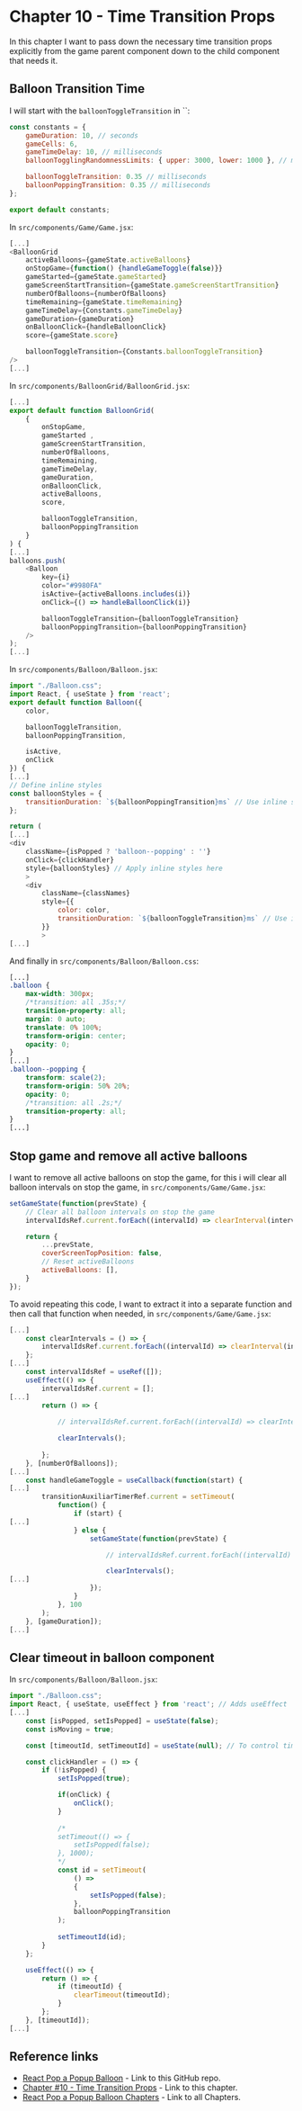 # Chapter 10 - Time Transition Props

In this chapter I want to pass down the necessary time transition props explicitly from the game parent component down to the child component that needs it.

## Balloon Transition Time

I will start with the `balloonToggleTransition` in ``:

```js
const constants = {
    gameDuration: 10, // seconds
    gameCells: 6,
    gameTimeDelay: 10, // milliseconds
    balloonTogglingRandomnessLimits: { upper: 3000, lower: 1000 }, // milliseconds

    balloonToggleTransition: 0.35 // milliseconds
    balloonPoppingTransition: 0.35 // milliseconds
};

export default constants;
```

In `src/components/Game/Game.jsx`:

```js
[...]
<BalloonGrid 
    activeBalloons={gameState.activeBalloons}
    onStopGame={function() {handleGameToggle(false)}} 
    gameStarted={gameState.gameStarted} 
    gameScreenStartTransition={gameState.gameScreenStartTransition}
    numberOfBalloons={numberOfBalloons}
    timeRemaining={gameState.timeRemaining}
    gameTimeDelay={Constants.gameTimeDelay}
    gameDuration={gameDuration}
    onBalloonClick={handleBalloonClick}
    score={gameState.score}

    balloonToggleTransition={Constants.balloonToggleTransition}
/>
[...]
```

In `src/components/BalloonGrid/BalloonGrid.jsx`:

```js
[...]
export default function BalloonGrid(
    {
        onStopGame,
        gameStarted ,
        gameScreenStartTransition,
        numberOfBalloons,
        timeRemaining,
        gameTimeDelay,
        gameDuration,
        onBalloonClick,
        activeBalloons,
        score,

        balloonToggleTransition,
        balloonPoppingTransition
    }
) {
[...]
balloons.push(
    <Balloon
        key={i}
        color="#9980FA"
        isActive={activeBalloons.includes(i)}
        onClick={() => handleBalloonClick(i)}

        balloonToggleTransition={balloonToggleTransition}
        balloonPoppingTransition={balloonPoppingTransition}
    />
);
[...]
```

In `src/components/Balloon/Balloon.jsx`:

```js
import "./Balloon.css";
import React, { useState } from 'react';
export default function Balloon({ 
    color, 

    balloonToggleTransition, 
    balloonPoppingTransition, 

    isActive, 
    onClick 
}) {
[...]
// Define inline styles
const balloonStyles = {
    transitionDuration: `${balloonPoppingTransition}ms` // Use inline style with dynamic value
};

return (
[...]
<div 
    className={isPopped ? 'balloon--popping' : ''}
    onClick={clickHandler}
    style={balloonStyles} // Apply inline styles here
    >
    <div 
        className={classNames}
        style={{ 
            color: color, 
            transitionDuration: `${balloonToggleTransition}ms` // Use inline style with dynamic value
        }}
        >
[...]
```

And finally in `src/components/Balloon/Balloon.css`:

```css
[...]
.balloon {
    max-width: 300px;
    /*transition: all .35s;*/
    transition-property: all;
    margin: 0 auto;
    translate: 0% 100%;
    transform-origin: center;
    opacity: 0;
}
[...]
.balloon--popping {
    transform: scale(2);
    transform-origin: 50% 20%;
    opacity: 0;
    /*transition: all .2s;*/
    transition-property: all;
}
[...]
```

## Stop game and remove all active balloons

I want to remove all active balloons on stop the game, for this i will clear all balloon intervals on stop the game, in `src/components/Game/Game.jsx`:

```js
setGameState(function(prevState) {
    // Clear all balloon intervals on stop the game
    intervalIdsRef.current.forEach((intervalId) => clearInterval(intervalId));

    return {
        ...prevState,
        coverScreenTopPosition: false,
        // Reset activeBalloons
        activeBalloons: [],
    }
});
```

To avoid repeating this code, I want to extract it into a separate function and then call that function when needed, in `src/components/Game/Game.jsx`:

```js
[...]
    const clearIntervals = () => {
        intervalIdsRef.current.forEach((intervalId) => clearInterval(intervalId));
    };
[...]
    const intervalIdsRef = useRef([]);
    useEffect(() => {
        intervalIdsRef.current = [];
[...]
        return () => {
            
            // intervalIdsRef.current.forEach((intervalId) => clearInterval(intervalId));

            clearIntervals();
            
        };
    }, [numberOfBalloons]);
[...]
    const handleGameToggle = useCallback(function(start) {
[...]
        transitionAuxiliarTimerRef.current = setTimeout(
            function() {
                if (start) {
[...]
                } else {
                    setGameState(function(prevState) {

                        // intervalIdsRef.current.forEach((intervalId) => clearInterval(intervalId));

                        clearIntervals();
[...]
                    });
                }
            }, 100
        );
    }, [gameDuration]);
[...]
```

## Clear timeout in balloon component

In `src/components/Balloon/Balloon.jsx`:

```js
import "./Balloon.css";
import React, { useState, useEffect } from 'react'; // Adds useEffect
[...]
    const [isPopped, setIsPopped] = useState(false); 
    const isMoving = true;

    const [timeoutId, setTimeoutId] = useState(null); // To control timeout clearing

    const clickHandler = () => {
        if (!isPopped) {
            setIsPopped(true);

            if(onClick) {
                onClick();
            }
        
            /*
            setTimeout(() => {
                setIsPopped(false);
            }, 1000);
            */
            const id = setTimeout(
                () => 
                {
                    setIsPopped(false);
                }, 
                balloonPoppingTransition
            );
            
            setTimeoutId(id);
        }
    };

    useEffect(() => {
        return () => {
            if (timeoutId) {
                clearTimeout(timeoutId);
            }
        };
    }, [timeoutId]);
[...]
```

## Reference links

- [React Pop a Popup Balloon](https://github.com/qbreis/react-pop-a-popup-balloon/) - Link to this GitHub repo.
- [Chapter #10 - Time Transition Props](https://github.com/qbreis/react-pop-a-popup-balloon/tree/main-chapter-10) - Link to this chapter.
- [React Pop a Popup Balloon Chapters](https://github.com/qbreis/react-pop-a-popup-balloon/tree/main/documentation/walkthrough) - Link to all Chapters.